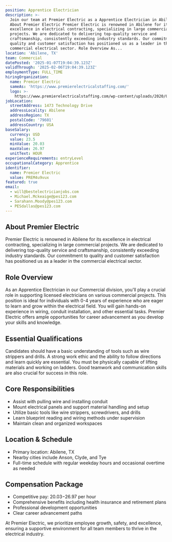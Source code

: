 ```yaml
---
position: Apprentice Electrician
description: >-
  Join our team at Premier Electric as a Apprentice Electrician in Abilene, TX.
  About Premier Electric Premier Electric is renowned in Abilene for its
  excellence in electrical contracting, specializing in large commercial
  projects. We are dedicated to delivering top-quality service and
  craftsmanship, consistently exceeding industry standards. Our commitment to
  quality and customer satisfaction has positioned us as a leader in the
  commercial electrical sector. Role Overview As...
location: 'Abilene, TX'
team: Commercial
datePosted: '2025-01-07T19:04:39.123Z'
validThrough: '2025-02-06T19:04:39.123Z'
employmentType: FULL_TIME
hiringOrganization:
  name: Premier Electric
  sameAs: 'https://www.premierelectricalstaffing.com/'
  logo: >-
    https://www.premierelectricalstaffing.com/wp-content/uploads/2020/05/Premier-Electrical-Staffing-logo.png
jobLocation:
  streetAddress: 1473 Technology Drive
  addressLocality: Abilene
  addressRegion: TX
  postalCode: '79601'
  addressCountry: USA
baseSalary:
  currency: USD
  value: 23.5
  minValue: 20.03
  maxValue: 26.97
  unitText: HOUR
experienceRequirements: entryLevel
occupationalCategory: Apprentice
identifier:
  name: Premier Electric
  value: PREM4u9vux
featured: true
email:
  - will@bestelectricianjobs.com
  - Michael.Mckeaige@pes123.com
  - Sarahann.Moody@pes123.com
  - PESdallas@pes123.com
---
```




## About Premier Electric
Premier Electric is renowned in Abilene for its excellence in electrical contracting, specializing in large commercial projects. We are dedicated to delivering top-quality service and craftsmanship, consistently exceeding industry standards. Our commitment to quality and customer satisfaction has positioned us as a leader in the commercial electrical sector.

## Role Overview
As an Apprentice Electrician in our Commercial division, you'll play a crucial role in supporting licensed electricians on various commercial projects. This position is ideal for individuals with 0-4 years of experience who are eager to learn and grow within the electrical field. You will gain hands-on experience in wiring, conduit installation, and other essential tasks. Premier Electric offers ample opportunities for career advancement as you develop your skills and knowledge.

## Essential Qualifications
Candidates should have a basic understanding of tools such as wire strippers and drills. A strong work ethic and the ability to follow directions and learn quickly are essential. You must be physically capable of lifting materials and working on ladders. Good teamwork and communication skills are also crucial for success in this role.

## Core Responsibilities
- Assist with pulling wire and installing conduit
- Mount electrical panels and support material handling and setup
- Utilize basic tools like wire strippers, screwdrivers, and drills
- Learn blueprint reading and wiring methods under supervision
- Maintain clean and organized workspaces

## Location & Schedule
- Primary location: Abilene, TX
- Nearby cities include Anson, Clyde, and Tye
- Full-time schedule with regular weekday hours and occasional overtime as needed

## Compensation Package
- Competitive pay: $20.03-$26.97 per hour
- Comprehensive benefits including health insurance and retirement plans
- Professional development opportunities
- Clear career advancement paths

At Premier Electric, we prioritize employee growth, safety, and excellence, ensuring a supportive environment for all team members to thrive in the electrical industry.